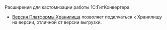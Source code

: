 Расширения для кастомизации работы 1С:ГитКонвертера

* [Версия Платформы Хранилища](Версия-Платформы-Хранилища.md) позволяет подклчаться к Хранилищу на версии, отличной от версии выгрузки.